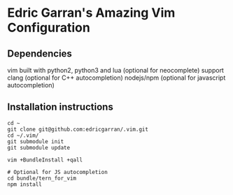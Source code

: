 Edric Garran's Amazing Vim Configuration
========================================

Dependencies
------------
vim built with python2, python3 and lua (optional for neocomplete) support
clang (optional for C++ autocompletion)
nodejs/npm (optional for javascript autocompletion)


Installation instructions
-------------------------
```syntax bash
cd ~
git clone git@github.com:edricgarran/.vim.git
cd ~/.vim/
git submodule init
git submodule update

vim +BundleInstall +qall

# Optional for JS autocompletion
cd bundle/tern_for_vim
npm install
```
